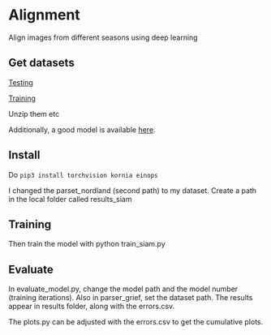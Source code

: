# Alignment

Align images from different seasons using deep learning

## Get datasets

[Testing](https://datasets.chronorobotics.tk/s/QUeUFeUen0942t9)

[Training](https://datasets.chronorobotics.tk/s/aVD7YOTvtOirYhU)

Unzip them etc

Additionally, a good model is available [here](https://datasets.chronorobotics.tk/s/zp2x7Mqxc0fNwEm).

## Install

Do `pip3 install torchvision kornia einops`

I changed the parset_nordland (second path) to my dataset.
Create a path in the local folder called results_siam

## Training

Then train the model with python train_siam.py

## Evaluate

In evaluate_model.py, change the model path and the model number (training iterations).
Also in parser_grief, set the dataset path.
The results appear in results folder, along with the errors.csv.

The plots.py can be adjusted with the errors.csv to get the cumulative plots.
